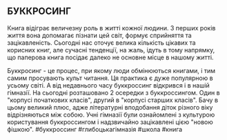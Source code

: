 ## БУККРОСИНГ

Книга відіграє величезну роль в житті кожної людини. З перших років
життя вона допомагає пізнати цей світ, формує сприйняття та зацікавленість.
Сьогодні нас оточує велика кількість цікавих та корисних книг, але сучасні
тенденції, на жаль, ідуть в тому напрямку, що паперова книга посідає далеко
не основне місце в нашому житті.

Буккросинг - це процес, при якому люди обмінюються книгами, і тим самим
просувають культ читання. Ця практика є дуже популярною в усьому світі. А
від недавнього часу буккроссинг відкрився і в нашій гімназії. На сьогодні
розташовано 2 осередки з буккроссингом. Один в "корпусі початкових класів",
другий в "корпусі старших класів". Бачу в цьому великий плюс, адже
літературні вподобання діток різного віку відрізняються між собою. Учні
гімназії були ознайомлені з культурою користування буккроссингом і
надзвичайно зацікавлені цією "новою фішкою".
#буккроссинг #глибоцькагімназія #школа #книга

